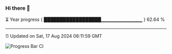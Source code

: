 ### Hi there 👋

⏳ Year progress { ██████████████████▁▁▁▁▁▁▁▁▁▁▁▁ } 62.64 %

---

⏰ Updated on Sat, 17 Aug 2024 06:11:59 GMT

![Progress Bar CI](https://github.com/Shyam-Makwana/GitHub-Actions-Demo/workflows/Progress%20Bar%20CI/badge.svg)
